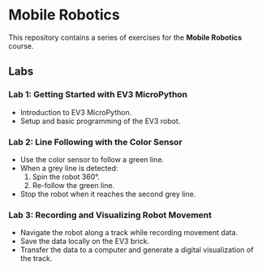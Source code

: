 # Mobile Robotics

This repository contains a series of exercises for the **Mobile Robotics** course.

## Labs

### Lab 1: Getting Started with EV3 MicroPython
- Introduction to EV3 MicroPython.
- Setup and basic programming of the EV3 robot.

### Lab 2: Line Following with the Color Sensor
- Use the color sensor to follow a green line.
- When a grey line is detected:
  1. Spin the robot 360°.
  2. Re-follow the green line.
- Stop the robot when it reaches the second grey line.

### Lab 3: Recording and Visualizing Robot Movement
- Navigate the robot along a track while recording movement data.
- Save the data locally on the EV3 brick.
- Transfer the data to a computer and generate a digital visualization of the track.
